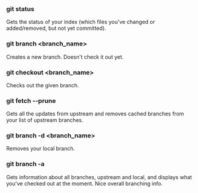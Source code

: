 ### git status

Gets the status of your index (which files you've changed or added/removed, but not yet committed).

### git branch <branch_name>

Creates a new branch. Doesn't check it out yet.

### git checkout <branch_name>

Checks out the given branch.

### git fetch --prune

Gets all the updates from upstream and removes cached branches from your list of upstream branches.

### git branch -d <branch_name>

Removes your local branch.

### git branch -a

Gets information about all branches, upstream and local, and displays what you've checked out at the moment. Nice overall branching info.

